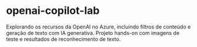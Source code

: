 # openai-copilot-lab
Explorando os recursos da OpenAI no Azure, incluindo filtros de conteúdo e geração de texto com IA generativa. Projeto hands-on com imagens de teste e resultados de reconhecimento de texto.
